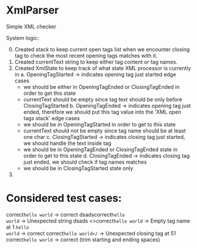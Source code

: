 # XmlParser

Simple XML checker

System logic:

0. Created stack to keep current open tags list when we encounter closing tag to check the most recent opening tags matches with it.
1. Created currentText string to keep either tag content or tag names.
2. Created XmlState to keep track of what state XML processor is currently in
  a. OpeningTagStarted -> indicates opening tag just started
    edge cases
    - we should be either in OpeningTagEnded or ClosingTagEnded in order to get this state
    - currentText should be empty since tag text should be only before ClosingTagStarted
  b. OpeningTagEnded -> indicates opening tag just ended, therefore we should put this tag value into the 'XML open tags stack'
    edge cases
    - we should be in OpeningTagStarted in order to get to this state
    - currentText should not be empty since tag name should be at least one char
  c. ClosingTagStarted -> indicates closing tag just started, we should handle the text inside tag
    - we should be in OpeningTagEnded or ClosingTagEnded state in order to get to this state
  d. ClosingTagEnded -> indicates closing tag just ended, we should check if tag names matches
    - we should be in ClosingTagStarted state only
3. 

# Considered test cases: 

<People><Design>correct</Design><Code>hello world</Code></People>             -> correct
<People>dsads<Design>correct</Design><Code>hello world</Code></People>        -> Unexpected string dsads
<><Design>correct</Design><Code>hello world</Code></People>                   -> Empty tag name at 1
<People><Design></Design><Code>hello world</Code></People>                    -> correct
<People><Design>correct</Design><Code>hello world</</Code></People>           -> Unexpected closing tag at 51
 <People><Design>correct</Design><Code>hello world</Code></People>            -> correct (trim starting and ending spaces)

